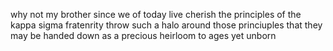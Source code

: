 why not my brother since we of today live cherish the principles of the kappa sigma fratenrity throw such a halo around those princiuples that they may be handed down as a precious heirloom to ages yet unborn